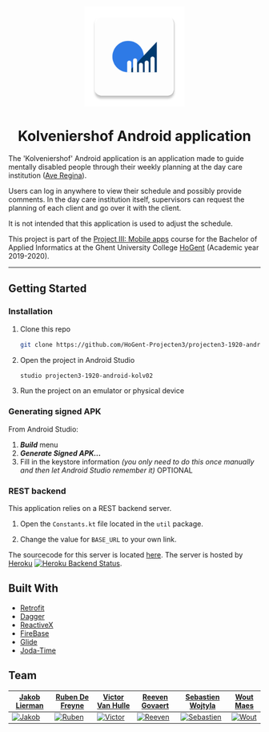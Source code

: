 <!-- PROJECT LOGO -->
<p align="center"><img src="./app/src/main/ic_launcher-web.png?raw=true" width="200px"/></p>

<h1 align="center">Kolveniershof Android application</h1>

The 'Kolveniershof' Android application is an application made to guide mentally disabled people through their weekly planning at the day care institution ([Ave Regina](https://www.averegina.be/vz---dagondersteuning.html)).

Users can log in anywhere to view their schedule and possibly provide comments.
In the day care institution itself, supervisors can request the planning of each client and go over it with the client.

It is not intended that this application is used to adjust the schedule.

This project is part of the [Project III: Mobile apps](https://bamaflexweb.hogent.be/BMFUIDetailxOLOD.aspx?a=110488&b=1&c=1) course for the Bachelor of Applied Informatics at the Ghent University College [HoGent](https://www.hogent.be/en/) (Academic year 2019-2020).

<!-- TODO - Add screenshots
## Screenshots

<p align="center">
    <img src="./screenshots/.jpg?raw=true" width="256px">
    <img src="./screenshots/.jpg?raw=true" width="256px">
    <img src="./screenshots/.jpg?raw=true" width="256px">
    <img src="./screenshots/.jpg?raw=true" width="256px">
    <img src="./screenshots/.jpg?raw=true" width="256px">
    <img src="./screenshots/.jpg?raw=true" width="256px">
    <img src="./screenshots/.jpg?raw=true" width="256px">
    <img src="./screenshots/speed_camera_new.jpg?raw=true" width="256px">
    <img src="./screenshots/police_check_new.jpg?raw=true" width="256px">
</p>
-->

---

## Getting Started

<!-- TODO - Change href
You can download the application on the Google Play store.

<a href=''><img alt='Get it on Google Play' src='https://play.google.com/intl/en_us/badges/static/images/badges/en_badge_web_generic.png' height='100px'/></a>
-->

### Installation

1. Clone this repo

    ```bash
    git clone https://github.com/HoGent-Projecten3/projecten3-1920-android-kolv02
    ```

2. Open the project in Android Studio

    ```bash
    studio projecten3-1920-android-kolv02
    ```

3. Run the project on an emulator or physical device

### Generating signed APK

From Android Studio:

1. ***Build*** menu
2. ***Generate Signed APK...***
3. Fill in the keystore information *(you only need to do this once manually and then let Android Studio remember it)* OPTIONAL

### REST backend

This application relies on a REST backend server.

1. Open the `Constants.kt` file located in the `util` package.

2. Change the value for `BASE_URL` to your own link.

The sourcecode for this server is located [here](https://github.com/HoGent-Projecten3/projecten3-1920-backend-kolv02). The server is hosted by [Heroku](https://www.heroku.com/) [![Heroku Backend Status](http://heroku-shields.herokuapp.com/kolv02-backend)](https://kolv02-backend.herokuapp.com).

## Built With

* [Retrofit](https://square.github.io/retrofit/)
* [Dagger](https://github.com/google/dagger)
* [ReactiveX](http://reactivex.io/)
* [FireBase](https://firebase.google.com/)
* [Glide](https://bumptech.github.io/glide/)
* [Joda-Time](https://www.joda.org/joda-time/)

## Team

| <a href="https://github.com/JakobLierman" target="_blank">**Jakob Lierman**</a> | <a href="https://github.com/RubenDeFreyne" target="_blank">**Ruben De Freyne**</a>  | <a href="https://github.com/VictorOwnt" target="_blank">**Victor Van Hulle**</a> | <a href="https://github.com/reeveng" target="_blank">**Reeven Govaert**</a> | <a href="https://github.com/SWeB06" target="_blank">**Sebastien Wojtyla**</a> |<a href="https://github.com/WoutMaes" target="_blank">**Wout Maes**</a> |
| --- | --- | --- | --- | --- | --- |
| [![Jakob](https://avatars2.githubusercontent.com/u/25779630?s=200)](https://github.com/JakobLierman) | [![Ruben](https://avatars2.githubusercontent.com/u/25815999?s=200)](https://github.com/RubenDeFreyne) | [![Victor](https://avatars2.githubusercontent.com/u/17174095?s=200)](https://github.com/VictorOwnt) | [![Reeven](https://avatars3.githubusercontent.com/u/36441093?s=200)](https://github.com/reeveng)| [![Sebastien](https://avatars2.githubusercontent.com/u/36441058?s=200)](https://github.com/SWeB06) | [![Wout](https://avatars0.githubusercontent.com/u/36442271?s=200)](https://github.com/WoutMaes)
